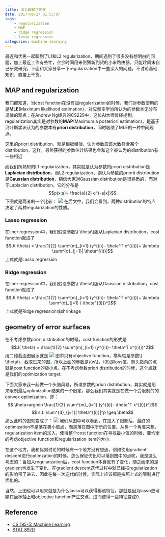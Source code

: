 ```yaml
---
title: 深入聊聊正则化
date: 2017-08-27 01:55:07
tags: 
	- regularization
	- MAP
	- ridge regression
	- lasso regression
categories: machine learning
---
```

最近和优男一起聊到了L1和L2 regularization，期间遇到了很多没有想明白的问题，加上最近工作有些忙，空余时间用来倒腾新到货的小米路由器，只能趁周末自己研究研究，下面和大家分享一下regularization中一些深入的问题。不讨论基础知识，直接上干货。
<!--more-->
## MAP and regularization
我们都知道，当cost function在没有加regularization的时候，我们对参数使用的是**MLE**(Maximum likelihood estimation)，对应频率学派所认为的参数本无分布规律的观点；在Andrew Ng经典的CS229中，这位AI大师曾经提到，regularization其实是对参数的**MAP**(Maximum a posteriori estimation)，是基于贝叶斯学派认为的参数本有**priori distribution**，同时吸纳了MLE的一种中间观点。

这里的priori distribution，就是根据经验，认为参数应该大致符合某个distribution，这样，最终获得的参数估计结果也会和这个被认为的distribution有一些相近

而我们所熟知的L1 regularization，其实就是认为参数的priori distribution是**Laplacian distribution**，而L2 regularization，则认为参数的priorit distribution是**Gaussian distribution**，相信大家对Gaussian distribution是很熟悉的，而对于Laplacian distribution，它的分布是
$$p(x;a)= \frac{a}{2} e^{-a|x|}$$
下图就是两者的一个比较：
![](http://otmy7guvn.bkt.clouddn.com/blog/4/4-1.png) 
在后文中，我们会看到，两种distribution的特点决定了两种regularization的性质。
### Lasso regression
在liner regression中，我们假设参数\\( \theta\\)服从Laplacian distribution，cost function就成了
$$J( \theta) = \frac{1}{2} \sum^{m}_{i=1} (y^{(i)}- \theta^T x^{(i)})+ \lambda \sum^{d}_{j=1}| \theta^{(i)}|$$
上式就是Lasso regression
### Ridge regression
在liner regression中，我们假设参数\\( \theta\\)服从Gaussian distribution，cost function就成了
$$J( \theta) = \frac{1}{2} \sum^{m}_{i=1} (y^{(i)}- \theta^T x^{(i)})+ \lambda \sum^{d}_{j=1} ( \theta^{(i)})^2$$
上式就是Ridge regression或shrinkage
## geometry of error surfaces
在不考虑参数priori distribution的时候，cost function的形式是
$$J( \theta) = \frac{1}{2} \sum^{m}_{i=1} (y^{(i)}- \theta^T x^{(i)})^2$$
用二维截面图展示就是
![](http://otmy7guvn.bkt.clouddn.com/blog/4/4-2.png) 
图中只有objective function，横纵轴是参数\\( \theta\\)，截取过来的图，所以上面的参数是\\(w\\)，\\(l\\)是loss值，箭头指向的点就是cost function的极小点。在不考虑参数priori distribution的时候，这个点就是我们的optimization target.

下面大家来我一起做一个头脑风暴，所谓参数的priori distribution，其实就是用来限制最后optimization结果的一个限定，那么我们其实就是在做一个受限制的的convex optimization，即：
$$ \theta=argmin \frac{1}{2} \sum^{m}_{i=1} (y^{(i)}- \theta^T x^{(i)})^2$$
$$ s.t. \sum^{d}_{j=1}| \theta^{(i)}|^p \geq \beta$$
那么此时的图就变成了：
![](http://otmy7guvn.bkt.clouddn.com/blog/4/4-3.png) 
我们从图中可以看到，在加入了限制后，最终的optimization不是落在极小值点，而是落在图中所示的位置。从另一个角度来想，regularization item的加入，使得整个cost function在寻找最小值的时候，要均衡的考虑objective function和regularization item的大小.

在这个地方，我和优男讨论的时候有一个地方没有想通，例如使用gradient descent进行optimzation的时候，怎么保证优化可以落到图中的点呢，我是这么考虑的：当加入regularization后，cost function本身就有了变化，随之而来的是gradient也发生了变化，在gradient descent迭代过程中就已经把regularization的影响带了进去，因此在每一次迭代的时候，实际上应该都是按照上式的限制进行优化的。

当然，上图也可以用来就是为什么lasso可以获得稀疏特征，那就是因为lasso更可能在坐标轴上和objective function产生交点，进而使得一些特征变成0.

## Reference
* [CS 195-5: Machine Learning](https://pdfs.semanticscholar.org/91a9/5626d24c8393e3b784e44f62de201d20dede.pdf)
* [STAT 897D](https://onlinecourses.science.psu.edu/stat857/node/155)